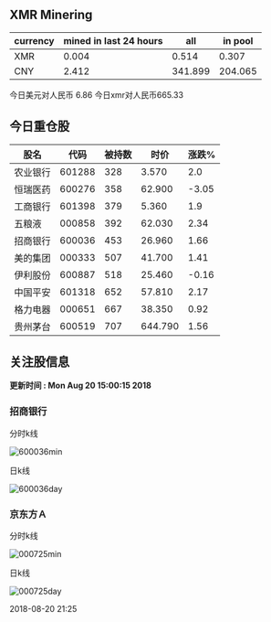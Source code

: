 ## XMR Minering

|currency|mined in last 24 hours|all|in pool|
|---|---|---|---|
|XMR|0.004|0.514|0.307|
|CNY|2.412|341.899|204.065|

今日美元对人民币 6.86	今日xmr对人民币665.33


## 今日重仓股 

|股名|代码|被持数|时价|涨跌%|
|---|---|---|---|---|
|农业银行|601288|328|3.570|2.0|
|恒瑞医药|600276|358|62.900|-3.05|
|工商银行|601398|379|5.360|1.9|
|五粮液|000858|392|62.030|2.34|
|招商银行|600036|453|26.960|1.66|
|美的集团|000333|507|41.700|1.41|
|伊利股份|600887|518|25.460|-0.16|
|中国平安|601318|652|57.810|2.17|
|格力电器|000651|667|38.350|0.92|
|贵州茅台|600519|707|644.790|1.56|

## 关注股信息
**更新时间 : Mon Aug 20 15:00:15 2018**
### 招商银行 
分时k线

![600036min](http://image.sinajs.cn/newchart/min/n/sh600036.gif)

日k线

![600036day](http://image.sinajs.cn/newchart/daily/n/sh600036.gif)

### 京东方Ａ 
分时k线

![000725min](http://image.sinajs.cn/newchart/min/n/sz000725.gif)

日k线

![000725day](http://image.sinajs.cn/newchart/daily/n/sz000725.gif)

2018-08-20 21:25